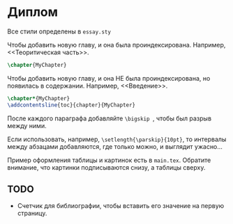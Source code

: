 # Диплом

Все стили определены в ```essay.sty```

Чтобы добавить новую главу, и она была проиндексирована. Например, <<Теоритическая часть>>.

``` latex
\chapter{MyChapter}
```

Чтобы добавить новую главу, и она НЕ была проиндексирована, но появилась в содержании. Например, <<Введение>>.

``` latex
\chapter*{MyChapter}
\addcontentsline{toc}{chapter}{MyChapter}
```

После каждого параграфа добавляйте ```\bigskip ```, чтобы был разрыв между ними.

Если использовать, например, ```\setlength{\parskip}{10pt}```, то интервалы между абзацами добавляются, где только можно, и выглядит ужасно...

Пример оформления таблицы и картинок есть в ```main.tex```. Обратите внимание, что картинки подписываются снизу, а таблицы сверху.

## TODO

- Счетчик для библиографии, чтобы вставить его значение на первую страницу.
